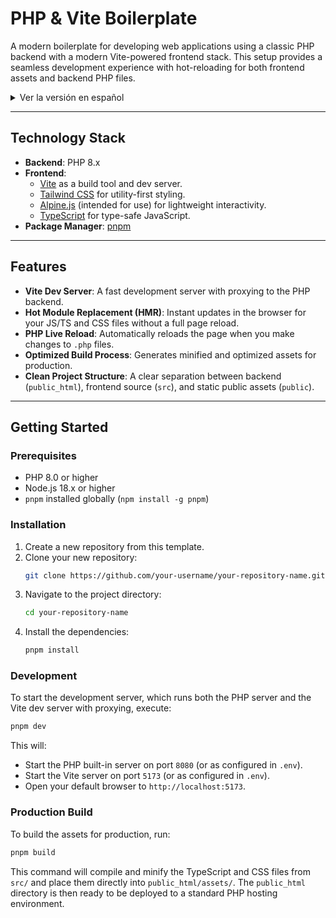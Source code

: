 # PHP & Vite Boilerplate

A modern boilerplate for developing web applications using a classic PHP backend with a modern Vite-powered frontend stack. This setup provides a seamless development experience with hot-reloading for both frontend assets and backend PHP files.

<details>
<summary>Ver la versión en español</summary>

## Boilerplate PHP & Vite

Un boilerplate moderno para desarrollar aplicaciones web usando un backend clásico de PHP con un stack de frontend moderno gestionado por Vite. Esta configuración proporciona una experiencia de desarrollo fluida con recarga en caliente tanto para los assets del frontend como para los archivos PHP del backend.

</details>

---

## Technology Stack

- **Backend**: PHP 8.x
- **Frontend**:
    - [Vite](https://vitejs.dev/) as a build tool and dev server.
    - [Tailwind CSS](https://tailwindcss.com/) for utility-first styling.
    - [Alpine.js](https://alpinejs.dev/) (intended for use) for lightweight interactivity.
    - [TypeScript](https://www.typescriptlang.org/) for type-safe JavaScript.
- **Package Manager**: [pnpm](https://pnpm.io/)

---

## Features

- **Vite Dev Server**: A fast development server with proxying to the PHP backend.
- **Hot Module Replacement (HMR)**: Instant updates in the browser for your JS/TS and CSS files without a full page reload.
- **PHP Live Reload**: Automatically reloads the page when you make changes to `.php` files.
- **Optimized Build Process**: Generates minified and optimized assets for production.
- **Clean Project Structure**: A clear separation between backend (`public_html`), frontend source (`src`), and static public assets (`public`).

---

## Getting Started

### Prerequisites

- PHP 8.0 or higher
- Node.js 18.x or higher
- `pnpm` installed globally (`npm install -g pnpm`)

### Installation

1.  Create a new repository from this template.
2.  Clone your new repository:
    ```bash
    git clone https://github.com/your-username/your-repository-name.git
    ```
3.  Navigate to the project directory:
    ```bash
    cd your-repository-name
    ```
4.  Install the dependencies:
    ```bash
    pnpm install
    ```

### Development

To start the development server, which runs both the PHP server and the Vite dev server with proxying, execute:

```bash
pnpm dev
```

This will:
- Start the PHP built-in server on port `8080` (or as configured in `.env`).
- Start the Vite server on port `5173` (or as configured in `.env`).
- Open your default browser to `http://localhost:5173`.

### Production Build

To build the assets for production, run:

```bash
pnpm build
```

This command will compile and minify the TypeScript and CSS files from `src/` and place them directly into `public_html/assets/`. The `public_html` directory is then ready to be deployed to a standard PHP hosting environment.
